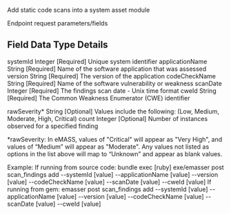 Add static code scans into a system asset module

Endpoint request parameters/fields

Field                   Data Type  Details
-------------------------------------------------------------------------------------------------
systemId                Integer    [Required] Unique system identifier
applicationName         String     [Required] Name of the software application that was assessed
version                 String     [Required] The version of the application
codeCheckName           String     [Required] Name of the software vulnerability or weakness
scanDate                Integer    [Required] The findings scan date - Unix time format
cweId                   String     [Required] The Common Weakness Enumerator (CWE) identifier

rawSeverity*            String     [Optional] Values include the following: (Low, Medium, Moderate, High, Critical)
count                   Integer    [Optional] Number of instances observed for a specified finding

*rawSeverity: In eMASS, values of "Critical" will appear as "Very High", and values of “Medium” will appear as "Moderate". Any values not listed as options in the list above will map to “Unknown” and appear as blank values.

Example:
If running from source code:
  bundle exec [ruby] exe/emasser post scan_findings add --systemId [value] --applicationName [value] --version [value] --codeCheckName [value] --scanDate [value] --cweId [value]
If running from gem:
  emasser post scan_findings add --systemId [value] --applicationName [value] --version [value] --codeCheckName [value] --scanDate [value] --cweId [value]

